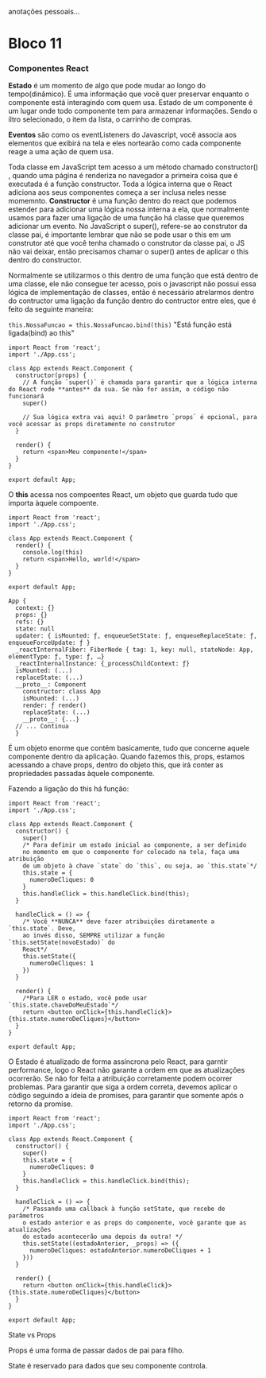 anotações pessoais...

# Bloco 11

### Componentes React

**Estado** é um momento de algo que pode mudar ao longo do tempo(dinâmico). É uma informação que você quer preservar enquanto o componente está interagindo com quem usa.
Estado de um componente é um lugar onde todo componente tem para armazenar informações. Sendo o iltro selecionado, o item da lista, o carrinho de compras.

**Eventos** são como os eventListeners do Javascript, você associa aos elementos que exibirá na tela e eles nortearão como cada componente reage a uma ação de quem usa.

Toda classe em JavaScript tem acesso a um método chamado constructor() , quando uma página é renderiza no navegador a primeira coisa que é executada é a função constructor. Toda a lógica interna que o React adiciona aos seus componentes começa a ser inclusa neles nesse momemnto.
**Constructor** é uma função dentro do react que podemos estender para adicionar uma lógica nossa interna a ela, que normalmente usamos para fazer uma ligação de uma função há classe que queremos adicionar um evento.
No JavaScript o super(), refere-se ao construtor da classe pai, é importante lembrar que não se pode usar o this em um construtor até que você tenha chamado o construtor da classe pai, o JS não vai deixar, então precisamos chamar o super() antes de aplicar o this dentro do constructor.

Normalmente se utilizarmos o this dentro de uma função que está dentro de uma classe, ele não consegue ter acesso, pois o javascript não possui essa lógica de implementação de classes, então é necessário atrelarmos dentro do contructor uma ligação da função dentro do contructor entre eles, que é feito da seguinte maneira:

`this.NossaFuncao = this.NossaFuncao.bind(this)`
"Está função está ligada(bind) ao this"

```
import React from 'react';
import './App.css';

class App extends React.Component {
  constructor(props) {
    // A função `super()` é chamada para garantir que a lógica interna do React rode **antes** da sua. Se não for assim, o código não funcionará
    super()

    // Sua lógica extra vai aqui! O parâmetro `props` é opcional, para você acessar as props diretamente no construtor
  }

  render() {
    return <span>Meu componente!</span>
  }
}

export default App;
```

O **this** acessa nos compoentes React, um objeto que guarda tudo que importa àquele compoente.
```
import React from 'react';
import './App.css';

class App extends React.Component {
  render() {
    console.log(this)
    return <span>Hello, world!</span>
  }
}

export default App;
```
```
App {
  context: {}
  props: {}
  refs: {}
  state: null
  updater: { isMounted: ƒ, enqueueSetState: ƒ, enqueueReplaceState: ƒ, enqueueForceUpdate: ƒ }
  _reactInternalFiber: FiberNode { tag: 1, key: null, stateNode: App, elementType: ƒ, type: ƒ, …}
  _reactInternalInstance: {_processChildContext: ƒ}
  isMounted: (...)
  replaceState: (...)
  __proto__: Component
    constructor: class App
    isMounted: (...)
    render: ƒ render()
    replaceState: (...)
    __proto__: {...}
  // ... Continua
  }
```

É um objeto enorme que contém basicamente, tudo que concerne aquele componente dentro da aplicação. Quando fazemos this, props, estamos acessando a chave props, dentro do objeto this, que irá conter as propriedades passadas àquele componente.

Fazendo a ligação do this há função:
```
import React from 'react';
import './App.css';

class App extends React.Component {
  constructor() {
    super()
    /* Para definir um estado inicial ao componente, a ser definido
    no momento em que o componente for colocado na tela, faça uma atribuição
    de um objeto à chave `state` do `this`, ou seja, ao `this.state`*/
    this.state = {
      numeroDeCliques: 0
    }
    this.handleClick = this.handleClick.bind(this);
  }

  handleClick = () => {
    /* Você **NUNCA** deve fazer atribuições diretamente a `this.state`. Deve,
    ao invés disso, SEMPRE utilizar a função `this.setState(novoEstado)` do
    React*/
    this.setState({
      numeroDeCliques: 1
    })
  }

  render() {
    /*Para LER o estado, você pode usar `this.state.chaveDoMeuEstado`*/
    return <button onClick={this.handleClick}>{this.state.numeroDeCliques}</button>
  }
}

export default App;
```

O Estado é atualizado de forma assíncrona pelo React, para garntir performance, logo o React não garante a ordem em que as atualizações ocorrerão. Se não for feita a atribuição corretamente podem ocorrer problemas.
Para garantir que siga a ordem correta, devemos aplicar o código seguindo a ideia de promises, para garantir que somente após o retorno da promise.
```
import React from 'react';
import './App.css';

class App extends React.Component {
  constructor() {
    super()
    this.state = {
      numeroDeCliques: 0
    }
    this.handleClick = this.handleClick.bind(this);
  }

  handleClick = () => {
    /* Passando uma callback à função setState, que recebe de parâmetros
    o estado anterior e as props do componente, você garante que as atualizações
    do estado acontecerão uma depois da outra! */
    this.setState((estadoAnterior, _props) => ({
      numeroDeCliques: estadoAnterior.numeroDeCliques + 1
    }))
  }

  render() {
    return <button onClick={this.handleClick}>{this.state.numeroDeCliques}</button>
  }
}

export default App;
```

State vs Props

Props é uma forma de passar dados de pai para filho.

State é reservado para dados que seu componente controla.



